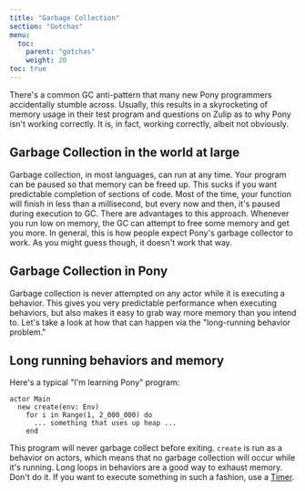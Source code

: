 ```yaml
---
title: "Garbage Collection"
section: "Gotchas"
menu:
  toc:
    parent: "gotchas"
    weight: 20
toc: true
---
```


There's a common GC anti-pattern that many new Pony programmers accidentally stumble across. Usually, this results in a skyrocketing of memory usage in their test program and questions on Zulip as to why Pony isn't working correctly. It is, in fact, working correctly, albeit not obviously.

## Garbage Collection in the world at large

Garbage collection, in most languages, can run at any time. Your program can be paused so that memory can be freed up. This sucks if you want predictable completion of sections of code. Most of the time, your function will finish in less than a millisecond, but every now and then, it's paused during execution to GC. There are advantages to this approach. Whenever you run low on memory, the GC can attempt to free some memory and get you more. In general, this is how people expect Pony's garbage collector to work. As you might guess though, it doesn't work that way.

## Garbage Collection in Pony

Garbage collection is never attempted on any actor while it is executing a behavior. This gives you very predictable performance when executing behaviors, but also makes it easy to grab way more memory than you intend to. Let's take a look at how that can happen via the "long-running behavior problem."

## Long running behaviors and memory

Here's a typical "I'm learning Pony" program:

```pony
actor Main
  new create(env: Env)
    for i in Range(1, 2_000_000) do
      ... something that uses up heap ... 
    end
```

This program will never garbage collect before exiting. `create` is run as a behavior on actors, which means that no garbage collection will occur while it's running. Long loops in behaviors are a good way to exhaust memory. Don't do it. If you want to execute something in such a fashion, use a [Timer](https://stdlib.ponylang.io/time-Timer/).
